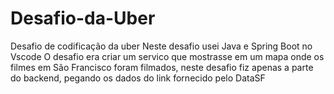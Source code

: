 # Desafio-da-Uber
Desafio de codificação da uber 
Neste desafio usei Java e Spring Boot no Vscode
O desafio era criar um servico que mostrasse em um mapa onde os filmes em São Francisco foram filmados, neste desafio fiz apenas a parte do backend, pegando os dados do link fornecido pelo DataSF
